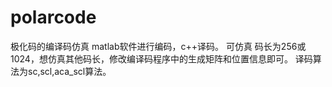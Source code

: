 # polarcode
极化码的编译码仿真
matlab软件进行编码，c++译码。
可仿真 码长为256或1024，想仿真其他码长，修改编译码程序中的生成矩阵和位置信息即可。
译码算法为sc,scl,aca_scl算法。
